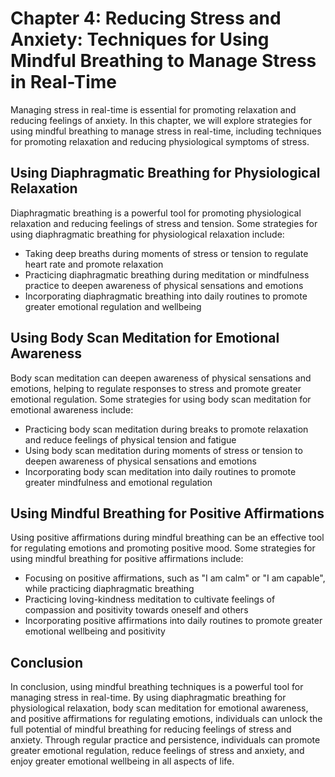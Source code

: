 Chapter 4: Reducing Stress and Anxiety: Techniques for Using Mindful Breathing to Manage Stress in Real-Time
============================================================================================================

Managing stress in real-time is essential for promoting relaxation and reducing feelings of anxiety. In this chapter, we will explore strategies for using mindful breathing to manage stress in real-time, including techniques for promoting relaxation and reducing physiological symptoms of stress.

Using Diaphragmatic Breathing for Physiological Relaxation
----------------------------------------------------------

Diaphragmatic breathing is a powerful tool for promoting physiological relaxation and reducing feelings of stress and tension. Some strategies for using diaphragmatic breathing for physiological relaxation include:

* Taking deep breaths during moments of stress or tension to regulate heart rate and promote relaxation
* Practicing diaphragmatic breathing during meditation or mindfulness practice to deepen awareness of physical sensations and emotions
* Incorporating diaphragmatic breathing into daily routines to promote greater emotional regulation and wellbeing

Using Body Scan Meditation for Emotional Awareness
--------------------------------------------------

Body scan meditation can deepen awareness of physical sensations and emotions, helping to regulate responses to stress and promote greater emotional regulation. Some strategies for using body scan meditation for emotional awareness include:

* Practicing body scan meditation during breaks to promote relaxation and reduce feelings of physical tension and fatigue
* Using body scan meditation during moments of stress or tension to deepen awareness of physical sensations and emotions
* Incorporating body scan meditation into daily routines to promote greater mindfulness and emotional regulation

Using Mindful Breathing for Positive Affirmations
-------------------------------------------------

Using positive affirmations during mindful breathing can be an effective tool for regulating emotions and promoting positive mood. Some strategies for using mindful breathing for positive affirmations include:

* Focusing on positive affirmations, such as "I am calm" or "I am capable", while practicing diaphragmatic breathing
* Practicing loving-kindness meditation to cultivate feelings of compassion and positivity towards oneself and others
* Incorporating positive affirmations into daily routines to promote greater emotional wellbeing and positivity

Conclusion
----------

In conclusion, using mindful breathing techniques is a powerful tool for managing stress in real-time. By using diaphragmatic breathing for physiological relaxation, body scan meditation for emotional awareness, and positive affirmations for regulating emotions, individuals can unlock the full potential of mindful breathing for reducing feelings of stress and anxiety. Through regular practice and persistence, individuals can promote greater emotional regulation, reduce feelings of stress and anxiety, and enjoy greater emotional wellbeing in all aspects of life.
